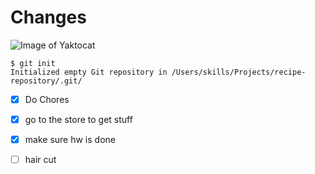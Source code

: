 # Changes 

![Image of Yaktocat](https://octodex.github.com/images/yaktocat.png)

```
$ git init
Initialized empty Git repository in /Users/skills/Projects/recipe-repository/.git/
```
 - [x] Do Chores
 - [x] go to the store to get stuff
 - [x] make sure hw is done
 - [ ] hair cut

